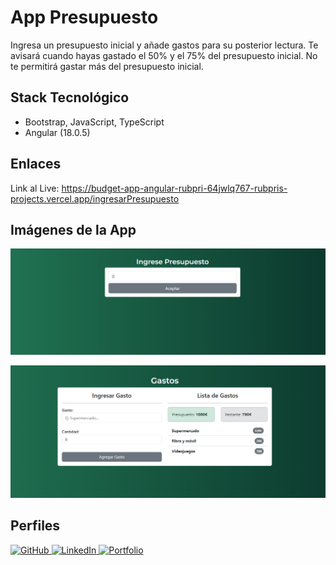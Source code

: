 # App Presupuesto

Ingresa un presupuesto inicial y añade gastos para su posterior lectura. Te avisará cuando hayas gastado el 50% y el 75% del presupuesto inicial. No te permitirá gastar más del presupuesto inicial.

## Stack Tecnológico

+ Bootstrap, JavaScript, TypeScript
+ Angular (18.0.5)

## Enlaces

Link al Live: <a href="https://budget-app-angular-rubpri-64jwlq767-rubpris-projects.vercel.app/ingresarPresupuesto" target="_blank">https://budget-app-angular-rubpri-64jwlq767-rubpris-projects.vercel.app/ingresarPresupuesto</a>

## Imágenes de la App

![Img1](./1.png)

![Img2](./2.png)

## Perfiles

<a href="https://github.com/Rubpri" target="_blank">
  <img src="https://img.shields.io/badge/GitHub-100000?style=for-the-badge&logo=github&logoColor=white" alt="GitHub" />
</a>

<a href="https://www.linkedin.com/in/ruben-prieto-serrano/" target="_blank">
  <img src="https://img.shields.io/badge/LinkedIn-0A66C2?style=for-the-badge&logo=linkedin&logoColor=white" alt="LinkedIn" />
</a>

<a href="https://rubpri.vercel.app/" target="_blank">
  <img src="https://img.shields.io/badge/Website-4285F4?style=for-the-badge&logo=google-chrome&logoColor=white" alt="Portfolio" />
</a>
